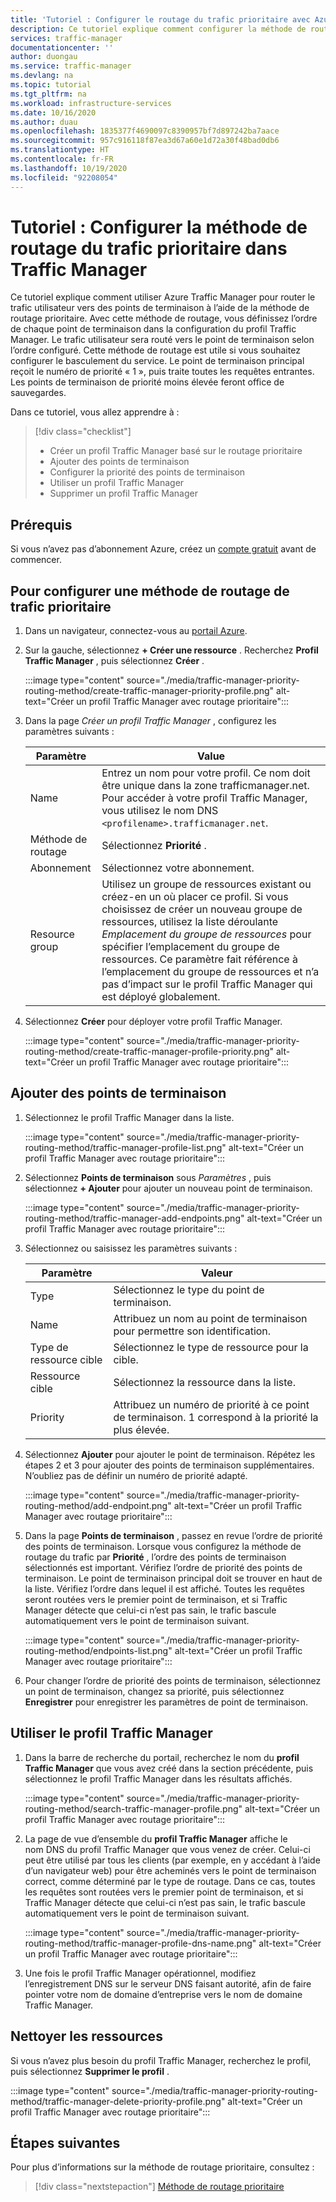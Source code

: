 ```yaml
---
title: 'Tutoriel : Configurer le routage du trafic prioritaire avec Azure Traffic Manager'
description: Ce tutoriel explique comment configurer la méthode de routage du trafic prioritaire dans Traffic Manager
services: traffic-manager
documentationcenter: ''
author: duongau
ms.service: traffic-manager
ms.devlang: na
ms.topic: tutorial
ms.tgt_pltfrm: na
ms.workload: infrastructure-services
ms.date: 10/16/2020
ms.author: duau
ms.openlocfilehash: 1835377f4690097c8390957bf7d897242ba7aace
ms.sourcegitcommit: 957c916118f87ea3d67a60e1d72a30f48bad0db6
ms.translationtype: HT
ms.contentlocale: fr-FR
ms.lasthandoff: 10/19/2020
ms.locfileid: "92208054"
---
```

# <a name="tutorial-configure-priority-traffic-routing-method-in-traffic-manager"></a>Tutoriel : Configurer la méthode de routage du trafic prioritaire dans Traffic Manager

Ce tutoriel explique comment utiliser Azure Traffic Manager pour router le trafic utilisateur vers des points de terminaison à l’aide de la méthode de routage prioritaire. Avec cette méthode de routage, vous définissez l’ordre de chaque point de terminaison dans la configuration du profil Traffic Manager. Le trafic utilisateur sera routé vers le point de terminaison selon l’ordre configuré. Cette méthode de routage est utile si vous souhaitez configurer le basculement du service. Le point de terminaison principal reçoit le numéro de priorité « 1 », puis traite toutes les requêtes entrantes. Les points de terminaison de priorité moins élevée feront office de sauvegardes.

Dans ce tutoriel, vous allez apprendre à :

> [!div class="checklist"]
> - Créer un profil Traffic Manager basé sur le routage prioritaire
> - Ajouter des points de terminaison
> - Configurer la priorité des points de terminaison
> - Utiliser un profil Traffic Manager
> - Supprimer un profil Traffic Manager

## <a name="prerequisites"></a>Prérequis

Si vous n’avez pas d’abonnement Azure, créez un [compte gratuit](https://azure.microsoft.com/free/?WT.mc_id=A261C142F) avant de commencer.

## <a name="to-configure-the-priority-traffic-routing-method"></a>Pour configurer une méthode de routage de trafic prioritaire
1. Dans un navigateur, connectez-vous au [portail Azure](https://portal.azure.com).

1. Sur la gauche, sélectionnez **+ Créer une ressource** . Recherchez **Profil Traffic Manager** , puis sélectionnez **Créer** .

    :::image type="content" source="./media/traffic-manager-priority-routing-method/create-traffic-manager-priority-profile.png" alt-text="Créer un profil Traffic Manager avec routage prioritaire":::

1. Dans la page *Créer un profil Traffic Manager* , configurez les paramètres suivants :

    | Paramètre         | Value                                              |
    | ---             | ---                                                |
    | Name            | Entrez un nom pour votre profil. Ce nom doit être unique dans la zone trafficmanager.net. Pour accéder à votre profil Traffic Manager, vous utilisez le nom DNS `<profilename>.trafficmanager.net`. |    
    | Méthode de routage  | Sélectionnez **Priorité** . |
    | Abonnement    | Sélectionnez votre abonnement. |
    | Resource group   | Utilisez un groupe de ressources existant ou créez-en un où placer ce profil. Si vous choisissez de créer un nouveau groupe de ressources, utilisez la liste déroulante *Emplacement du groupe de ressources* pour spécifier l’emplacement du groupe de ressources. Ce paramètre fait référence à l’emplacement du groupe de ressources et n’a pas d’impact sur le profil Traffic Manager qui est déployé globalement. |

1. Sélectionnez **Créer** pour déployer votre profil Traffic Manager.

    :::image type="content" source="./media/traffic-manager-priority-routing-method/create-traffic-manager-profile-priority.png" alt-text="Créer un profil Traffic Manager avec routage prioritaire":::

## <a name="add-endpoints"></a>Ajouter des points de terminaison

1. Sélectionnez le profil Traffic Manager dans la liste.

    :::image type="content" source="./media/traffic-manager-priority-routing-method/traffic-manager-profile-list.png" alt-text="Créer un profil Traffic Manager avec routage prioritaire":::

1. Sélectionnez **Points de terminaison** sous *Paramètres* , puis sélectionnez **+ Ajouter** pour ajouter un nouveau point de terminaison.

    :::image type="content" source="./media/traffic-manager-priority-routing-method/traffic-manager-add-endpoints.png" alt-text="Créer un profil Traffic Manager avec routage prioritaire":::

1. Sélectionnez ou saisissez les paramètres suivants : 

    | Paramètre                | Valeur                                              |
    | ---                    | ---                                                |
    | Type                   | Sélectionnez le type du point de terminaison. |    
    | Name                   | Attribuez un nom au point de terminaison pour permettre son identification. |
    | Type de ressource cible   | Sélectionnez le type de ressource pour la cible. |
    | Ressource cible        | Sélectionnez la ressource dans la liste. |
    | Priority               | Attribuez un numéro de priorité à ce point de terminaison. 1 correspond à la priorité la plus élevée. |


1. Sélectionnez **Ajouter** pour ajouter le point de terminaison. Répétez les étapes 2 et 3 pour ajouter des points de terminaison supplémentaires. N’oubliez pas de définir un numéro de priorité adapté.

    :::image type="content" source="./media/traffic-manager-priority-routing-method/add-endpoint.png" alt-text="Créer un profil Traffic Manager avec routage prioritaire":::

1. Dans la page **Points de terminaison** , passez en revue l’ordre de priorité des points de terminaison. Lorsque vous configurez la méthode de routage du trafic par **Priorité** , l’ordre des points de terminaison sélectionnés est important. Vérifiez l’ordre de priorité des points de terminaison.  Le point de terminaison principal doit se trouver en haut de la liste. Vérifiez l’ordre dans lequel il est affiché. Toutes les requêtes seront routées vers le premier point de terminaison, et si Traffic Manager détecte que celui-ci n’est pas sain, le trafic bascule automatiquement vers le point de terminaison suivant. 

    :::image type="content" source="./media/traffic-manager-priority-routing-method/endpoints-list.png" alt-text="Créer un profil Traffic Manager avec routage prioritaire":::

1. Pour changer l’ordre de priorité des points de terminaison, sélectionnez un point de terminaison, changez sa priorité, puis sélectionnez **Enregistrer** pour enregistrer les paramètres de point de terminaison.

## <a name="use-the-traffic-manager-profile"></a>Utiliser le profil Traffic Manager

1.  Dans la barre de recherche du portail, recherchez le nom du **profil Traffic Manager** que vous avez créé dans la section précédente, puis sélectionnez le profil Traffic Manager dans les résultats affichés.

    :::image type="content" source="./media/traffic-manager-priority-routing-method/search-traffic-manager-profile.png" alt-text="Créer un profil Traffic Manager avec routage prioritaire":::

1.  La page de vue d’ensemble du **profil Traffic Manager** affiche le nom DNS du profil Traffic Manager que vous venez de créer. Celui-ci peut être utilisé par tous les clients (par exemple, en y accédant à l’aide d’un navigateur web) pour être acheminés vers le point de terminaison correct, comme déterminé par le type de routage. Dans ce cas, toutes les requêtes sont routées vers le premier point de terminaison, et si Traffic Manager détecte que celui-ci n’est pas sain, le trafic bascule automatiquement vers le point de terminaison suivant.

    :::image type="content" source="./media/traffic-manager-priority-routing-method/traffic-manager-profile-dns-name.png" alt-text="Créer un profil Traffic Manager avec routage prioritaire":::

1. Une fois le profil Traffic Manager opérationnel, modifiez l’enregistrement DNS sur le serveur DNS faisant autorité, afin de faire pointer votre nom de domaine d’entreprise vers le nom de domaine Traffic Manager.

## <a name="clean-up-resources"></a>Nettoyer les ressources

Si vous n’avez plus besoin du profil Traffic Manager, recherchez le profil, puis sélectionnez **Supprimer le profil** .

:::image type="content" source="./media/traffic-manager-priority-routing-method/traffic-manager-delete-priority-profile.png" alt-text="Créer un profil Traffic Manager avec routage prioritaire":::

## <a name="next-steps"></a>Étapes suivantes

Pour plus d’informations sur la méthode de routage prioritaire, consultez :

> [!div class="nextstepaction"]
> [Méthode de routage prioritaire](traffic-manager-routing-methods.md#priority-traffic-routing-method)
